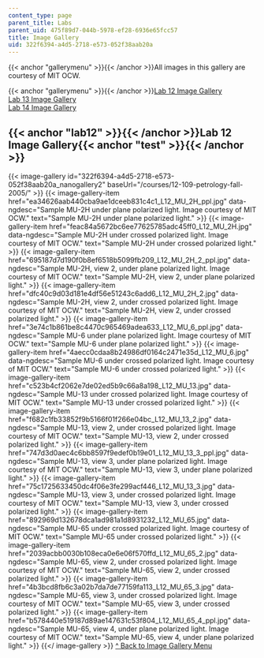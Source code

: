 ```yaml
---
content_type: page
parent_title: Labs
parent_uid: 475f89d7-044b-5978-ef28-6936e65fcc57
title: Image Gallery
uid: 322f6394-a4d5-2718-e573-052f38aab20a
---
```


{{< anchor "gallerymenu" >}}{{< /anchor >}}All images in this gallery are courtesy of MIT OCW.

{{< anchor "gallerymenu" >}}{{< /anchor >}}[Lab 12 Image Gallery](#lab12)  
[Lab 13 Image Gallery](#Lab_13)  
[Lab 14 Image Gallery](#Lab_14)

{{< anchor "lab12" >}}{{< /anchor >}}Lab 12 Image Gallery{{< anchor "test" >}}{{< /anchor >}}
---------------------------------------------------------------------------------------------
{{< image-gallery id="322f6394-a4d5-2718-e573-052f38aab20a_nanogallery2" baseUrl="/courses/12-109-petrology-fall-2005/" >}}
{{< image-gallery-item href="ea34626aab440cba9ae1dceeb831c4c1_L12_MU_2H_ppl.jpg" data-ngdesc="Sample MU-2H under plane polarized light. Image courtesy of MIT OCW." text="Sample MU-2H under plane polarized light." >}}
{{< image-gallery-item href="feac84a5672bc6ee77625785adc45ff0_L12_MU_2H.jpg" data-ngdesc="Sample MU-2H under crossed polarized light. Image courtesy of MIT OCW." text="Sample MU-2H under crossed polarized light." >}}
{{< image-gallery-item href="695187d7d190f0b8ef6518b5099fb209_L12_MU_2H_2_ppl.jpg" data-ngdesc="Sample MU-2H, view 2, under plane polarized light. Image courtesy of MIT OCW." text="Sample MU-2H, view 2, under plane polarized light." >}}
{{< image-gallery-item href="dfc40c9d03d181e4df56e51243c6add6_L12_MU_2H_2.jpg" data-ngdesc="Sample MU-2H, view 2, under crossed polarized light. Image courtesy of MIT OCW." text="Sample MU-2H, view 2, under crossed polarized light." >}}
{{< image-gallery-item href="3e74c1b861be8c4470c965469adea633_L12_MU_6_ppl.jpg" data-ngdesc="Sample MU-6 under plane polarized light. Image courtesy of MIT OCW." text="Sample MU-6 under plane polarized light." >}}
{{< image-gallery-item href="4aecc0cdaa8b24986df0164c2471e35d_L12_MU_6.jpg" data-ngdesc="Sample MU-6 under crossed polarized light. Image courtesy of MIT OCW." text="Sample MU-6 under crossed polarized light." >}}
{{< image-gallery-item href="c523b4cf2062e7de02ed5b9c66a8a198_L12_MU_13.jpg" data-ngdesc="Sample MU-13 under crossed polarized light. Image courtesy of MIT OCW." text="Sample MU-13 under crossed polarized light." >}}
{{< image-gallery-item href="f682c1fb33852f9b5166f01f266e04bc_L12_MU_13_2.jpg" data-ngdesc="Sample MU-13, view 2, under crossed polarized light. Image courtesy of MIT OCW." text="Sample MU-13, view 2, under crossed polarized light." >}}
{{< image-gallery-item href="747d3d0aec4c6bb8597f9edef0b19e01_L12_MU_13_3_ppl.jpg" data-ngdesc="Sample MU-13, view 3, under plane polarized light. Image courtesy of MIT OCW." text="Sample MU-13, view 3, under plane polarized light." >}}
{{< image-gallery-item href="75c1725633450dc4f06e3fe299acf446_L12_MU_13_3.jpg" data-ngdesc="Sample MU-13, view 3, under crossed polarized light. Image courtesy of MIT OCW." text="Sample MU-13, view 3, under crossed polarized light." >}}
{{< image-gallery-item href="892969d132678dca1ad981a1d8931232_L12_MU_65.jpg" data-ngdesc="Sample MU-65 under crossed polarized light. Image courtesy of MIT OCW." text="Sample MU-65 under crossed polarized light." >}}
{{< image-gallery-item href="2039acbb0030b108eca0e6e06f570ffd_L12_MU_65_2.jpg" data-ngdesc="Sample MU-65, view 2, under crossed polarized light. Image courtesy of MIT OCW." text="Sample MU-65, view 2, under crossed polarized light." >}}
{{< image-gallery-item href="4b3bcd8fb6c3a02b7da7de77159fa113_L12_MU_65_3.jpg" data-ngdesc="Sample MU-65, view 3, under crossed polarized light. Image courtesy of MIT OCW." text="Sample MU-65, view 3, under crossed polarized light." >}}
{{< image-gallery-item href="b578440e519187d89ae147631c53f804_L12_MU_65_4_ppl.jpg" data-ngdesc="Sample MU-65, view 4, under plane polarized light. Image courtesy of MIT OCW." text="Sample MU-65, view 4, under plane polarized light." >}}
{{</ image-gallery >}}
[^ Back to Image Gallery Menu](#gallerymenu)